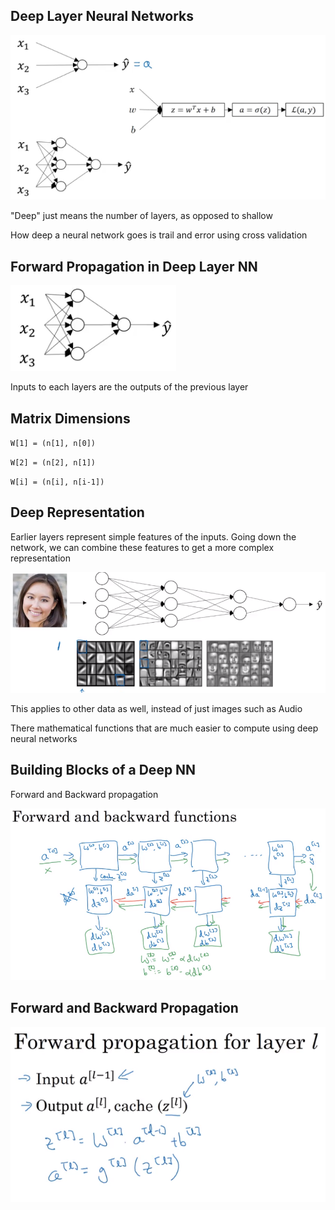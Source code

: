 ## Deep Layer Neural Networks

![alt text][logo1]

[logo1]: 1.png "1"

"Deep" just means the number of layers, as opposed to shallow

How deep a neural network goes is trail and error using cross validation

## Forward Propagation in Deep Layer NN

![alt text][logo2]

[logo2]: 2.png "2"

Inputs to each layers are the outputs of the previous layer

## Matrix Dimensions

`W[1] = (n[1], n[0])`

`W[2] = (n[2], n[1])`

`W[i] = (n[i], n[i-1])`

## Deep Representation

Earlier layers represent simple features of the inputs. Going down the network, we can combine these features to get a more complex representation

![alt text][logo3]

[logo3]: 3.png "3"

This applies to other data as well, instead of just images such as Audio

There mathematical functions that are much easier to compute using deep neural networks

## Building Blocks of a Deep NN

Forward and Backward propagation

![alt text][logo4]

[logo4]: 4.png "4"

## Forward and Backward Propagation

![alt text][logo5]

[logo5]: 5.png "5"
